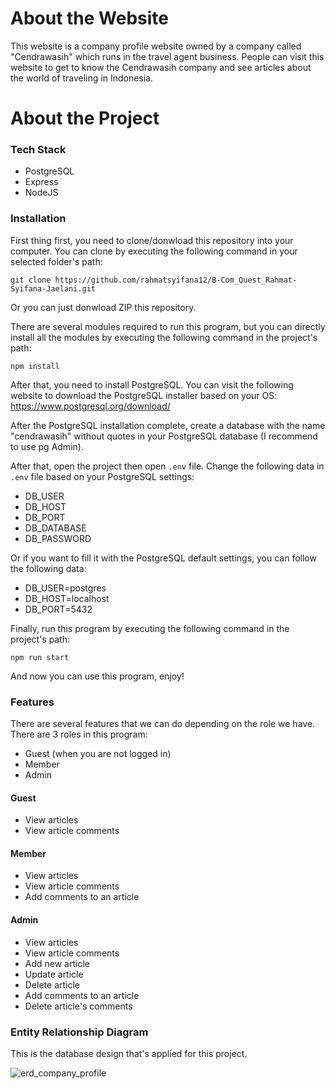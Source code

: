 # About the Website

This website is a company profile website owned by a company called "Cendrawasih" which runs in the travel agent business. People can visit this website to get to know the Cendrawasih company and see articles about the world of traveling in Indonesia.

# About the Project

### Tech Stack

* PostgreSQL
* Express
* NodeJS

### Installation

First thing first, you need to clone/donwload this repository into your computer. You can clone by executing the following command in your selected folder's path:
```
git clone https://github.com/rahmatsyifana12/B-Com_Quest_Rahmat-Syifana-Jaelani.git
```

Or you can just donwload ZIP this repository.

There are several modules required to run this program, but you can directly install all the modules by executing the following command in the project's path:
```
npm install
```

After that, you need to install PostgreSQL. You can visit the following website to download the PostgreSQL installer based on your OS:
https://www.postgresql.org/download/

After the PostgreSQL installation complete, create a database with the name "cendrawasih" without quotes in your PostgreSQL database (I recommend to use pg Admin).

After that, open the project then open ```.env``` file. Change the following data in ```.env``` file based on your PostgreSQL settings:
* DB_USER
* DB_HOST
* DB_PORT
* DB_DATABASE
* DB_PASSWORD

Or if you want to fill it with the PostgreSQL default settings, you can follow the following data:
* DB_USER=postgres
* DB_HOST=localhost
* DB_PORT=5432

Finally, run this program by executing the following command in the project's path:
```
npm run start
```

And now you can use this program, enjoy!

### Features
There are several features that we can do depending on the role we have. There are 3 roles in this program:
* Guest (when you are not logged in)
* Member
* Admin

#### Guest
* View articles
* View article comments

#### Member
* View articles
* View article comments
* Add comments to an article

#### Admin
* View articles
* View article comments
* Add new article
* Update article
* Delete article
* Add comments to an article
* Delete article's comments

### Entity Relationship Diagram
This is the database design that's applied for this project.

![erd_company_profile](https://user-images.githubusercontent.com/70148910/159276662-7adcfe38-d0d7-48bf-abf7-8202ce752047.jpg)
